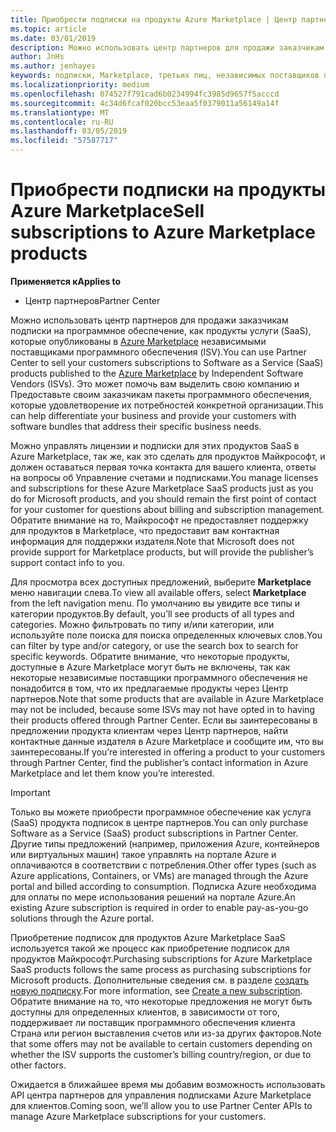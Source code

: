 ```yaml
---
title: Приобрести подписки на продукты Azure Marketplace | Центр партнеров
ms.topic: article
ms.date: 03/01/2019
description: Можно использовать центр партнеров для продажи заказчикам подписки на программное обеспечение как услуга (SaaS) продукты, которые опубликованы в Azure Marketplace, независимыми поставщиками программного обеспечения (ISV).
author: JnHs
ms.author: jenhayes
keywords: подписки, Marketplace, третьих лиц, независимых поставщиков программного обеспечения
ms.localizationpriority: medium
ms.openlocfilehash: 074527f791cad6b0234994fc3985d9657f5acccd
ms.sourcegitcommit: 4c34d6fcaf020bcc53eaa5f0379011a56149a14f
ms.translationtype: MT
ms.contentlocale: ru-RU
ms.lasthandoff: 03/05/2019
ms.locfileid: "57587717"
---
```

# <a name="sell-subscriptions-to-azure-marketplace-products"></a><span data-ttu-id="1bdb7-104">Приобрести подписки на продукты Azure Marketplace</span><span class="sxs-lookup"><span data-stu-id="1bdb7-104">Sell subscriptions to Azure Marketplace products</span></span>

<span data-ttu-id="1bdb7-105">**Применяется к**</span><span class="sxs-lookup"><span data-stu-id="1bdb7-105">**Applies to**</span></span>

-  <span data-ttu-id="1bdb7-106">Центр партнеров</span><span class="sxs-lookup"><span data-stu-id="1bdb7-106">Partner Center</span></span>


<span data-ttu-id="1bdb7-107">Можно использовать центр партнеров для продажи заказчикам подписки на программное обеспечение, как продукты услуги (SaaS), которые опубликованы в [Azure Marketplace](https://azuremarketplace.microsoft.com/marketplace) независимыми поставщиками программного обеспечения (ISV).</span><span class="sxs-lookup"><span data-stu-id="1bdb7-107">You can use Partner Center to sell your customers subscriptions to Software as a Service (SaaS) products published to the [Azure Marketplace](https://azuremarketplace.microsoft.com/marketplace) by Independent Software Vendors (ISVs).</span></span> <span data-ttu-id="1bdb7-108">Это может помочь вам выделить свою компанию и Предоставьте своим заказчикам пакеты программного обеспечения, которые удовлетворение их потребностей конкретной организации.</span><span class="sxs-lookup"><span data-stu-id="1bdb7-108">This can help differentiate your business and provide your customers with software bundles that address their specific business needs.</span></span> 

<span data-ttu-id="1bdb7-109">Можно управлять лицензии и подписки для этих продуктов SaaS в Azure Marketplace, так же, как это сделать для продуктов Майкрософт, и должен оставаться первая точка контакта для вашего клиента, ответы на вопросы об Управление счетами и подписками.</span><span class="sxs-lookup"><span data-stu-id="1bdb7-109">You manage licenses and subscriptions for these Azure Marketplace SaaS products just as you do for Microsoft products, and you should remain the first point of contact for your customer for questions about billing and subscription management.</span></span> <span data-ttu-id="1bdb7-110">Обратите внимание на то, Майкрософт не предоставляет поддержку для продуктов в Marketplace, что предоставит вам контактная информация для поддержки издателя.</span><span class="sxs-lookup"><span data-stu-id="1bdb7-110">Note that Microsoft does not provide support for Marketplace products, but will provide the publisher’s support contact info to you.</span></span>

<span data-ttu-id="1bdb7-111">Для просмотра всех доступных предложений, выберите **Marketplace** меню навигации слева.</span><span class="sxs-lookup"><span data-stu-id="1bdb7-111">To view all available offers, select **Marketplace** from the left navigation menu.</span></span> <span data-ttu-id="1bdb7-112">По умолчанию вы увидите все типы и категории продуктов.</span><span class="sxs-lookup"><span data-stu-id="1bdb7-112">By default, you’ll see products of all types and categories.</span></span> <span data-ttu-id="1bdb7-113">Можно фильтровать по типу и/или категории, или используйте поле поиска для поиска определенных ключевых слов.</span><span class="sxs-lookup"><span data-stu-id="1bdb7-113">You can filter by type and/or category, or use the search box to search for specific keywords.</span></span> <span data-ttu-id="1bdb7-114">Обратите внимание, что некоторые продукты, доступные в Azure Marketplace могут быть не включены, так как некоторые независимые поставщики программного обеспечения не понадобится в том, что их предлагаемые продукты через Центр партнеров.</span><span class="sxs-lookup"><span data-stu-id="1bdb7-114">Note that some products that are available in Azure Marketplace may not be included, because some ISVs may not have opted in to having their products offered through Partner Center.</span></span> <span data-ttu-id="1bdb7-115">Если вы заинтересованы в предложении продукта клиентам через Центр партнеров, найти контактные данные издателя в Azure Marketplace и сообщите им, что вы заинтересованы.</span><span class="sxs-lookup"><span data-stu-id="1bdb7-115">If you’re interested in offering a product to your customers through Partner Center, find the publisher’s contact information in Azure Marketplace and let them know you’re interested.</span></span>

> [!IMPORTANT]
> <span data-ttu-id="1bdb7-116">Только вы можете приобрести программное обеспечение как услуга (SaaS) продукта подписок в центре партнеров.</span><span class="sxs-lookup"><span data-stu-id="1bdb7-116">You can only purchase Software as a Service (SaaS) product subscriptions in Partner Center.</span></span> <span data-ttu-id="1bdb7-117">Другие типы предложений (например, приложения Azure, контейнеров или виртуальных машин) такое управлять на портале Azure и оплачиваются в соответствии с потребления.</span><span class="sxs-lookup"><span data-stu-id="1bdb7-117">Other offer types (such as Azure applications, Containers, or VMs) are managed through the Azure portal and billed according to consumption.</span></span> <span data-ttu-id="1bdb7-118">Подписка Azure необходима для оплаты по мере использования решений на портале Azure.</span><span class="sxs-lookup"><span data-stu-id="1bdb7-118">An existing Azure subscription is required in order to enable pay-as-you-go solutions through the Azure portal.</span></span>

<span data-ttu-id="1bdb7-119">Приобретение подписок для продуктов Azure Marketplace SaaS используется такой же процесс как приобретение подписок для продуктов Майкрософт.</span><span class="sxs-lookup"><span data-stu-id="1bdb7-119">Purchasing subscriptions for Azure Marketplace SaaS products follows the same process as purchasing subscriptions for Microsoft products.</span></span> <span data-ttu-id="1bdb7-120">Дополнительные сведения см. в разделе [создать новую подписку](create-a-new-subscription.md).</span><span class="sxs-lookup"><span data-stu-id="1bdb7-120">For more information, see [Create a new subscription](create-a-new-subscription.md).</span></span> <span data-ttu-id="1bdb7-121">Обратите внимание на то, что некоторые предложения не могут быть доступны для определенных клиентов, в зависимости от того, поддерживает ли поставщик программного обеспечения клиента Страна или регион выставления счетов или из-за других факторов.</span><span class="sxs-lookup"><span data-stu-id="1bdb7-121">Note that some offers may not be available to certain customers depending on whether the ISV supports the customer’s billing country/region, or due to other factors.</span></span>

<span data-ttu-id="1bdb7-122">Ожидается в ближайшее время мы добавим возможность использовать API центра партнеров для управления подписками Azure Marketplace для клиентов.</span><span class="sxs-lookup"><span data-stu-id="1bdb7-122">Coming soon, we’ll allow you to use Partner Center APIs to manage Azure Marketplace subscriptions for your customers.</span></span> 

